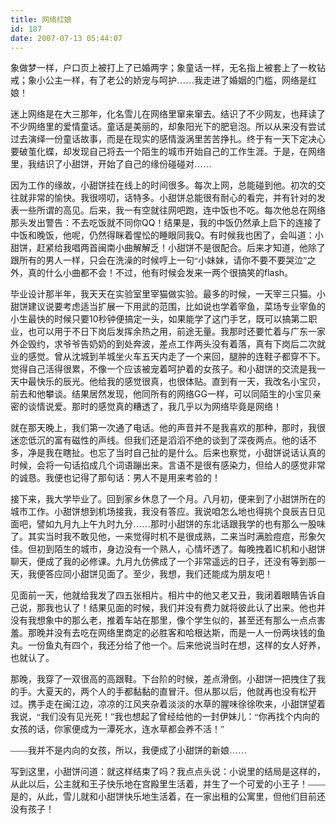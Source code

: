 ```yaml
---
title: 网络红娘
id: 187
date: 2007-07-13 05:44:07
---
```


<span style="font-family: 宋体">象做梦一样，户口页上被打上了已婚两字；象童话一样，无名指上被套上了一枚钻戒；象小公主一样，有了老公的娇宠与呵护……我走进了婚姻的门槛，网络是红娘！</span>

<span style="font-family: 宋体">迷上网络是在大三那年，化名雪儿在网络里窜来窜去。结识了不少网友，也拜读了不少网络里的爱情童话。童话是美丽的，却象阳光下的肥皂泡。所以从来没有尝试过去演绎一份童话故事，而是在现实的感情漩涡里苦苦挣扎。终于有一天下定决心要破茧化蝶，却发现自己将去一个陌生的城市开始自己的工作生涯。于是，在网络里，我结识了小甜饼，开始了自己的缘份碰碰对……</span>

<span style="font-family: 宋体">因为工作的缘故，小甜饼挂在线上的时间很多。每次上网，总能碰到他。初次的交往就非常的愉快。我很唠叨，话特多。小甜饼总能很有耐心的看完，并有针对的发表一些所谓的高见。后来，我一有空就往网吧跑，连中饭也不吃。每次他总在网络那头发出警告：不去吃饭就不同你</span><span lang="EN-US">QQ</span><span style="font-family: 宋体">！结果是，我的中饭仍然承上启下的连接了中饭和晚饭，他呢，仍然得眯着惺忪的睡眼同我</span><span lang="EN-US">Q</span><span style="font-family: 宋体">。有时候我也困了，会叫道：小甜饼，赶紧给我唱两首闽南小曲解解乏！小甜饼不是很配合。后来才知道，他除了跟所有的男人一样，只会在洗澡的时候哼上一句“小妹妹，请你不要不要哭泣”之外，真的什么小曲都不会！不过，他有时候会发来一两个很搞笑的</span><span lang="EN-US">flash</span><span style="font-family: 宋体">。</span>

<span style="font-family: 宋体">毕业设计那半年，我天天在实验室里宰猫做实验。最多的时候，一天宰三只猫。小甜饼建议说要考虑适当扩展一下用武的范围，比如说也学着宰鱼，菜场专业宰鱼的小生最快的时候只要</span><span lang="EN-US">10</span><span style="font-family: 宋体">秒钟便搞定一头，如果能学了这门手艺，既可以搞第二职业，也可以用于不日下岗后发挥余热之用，前途无量。我那时还要忙着与广东一家外企毁约，求爷爷告奶奶的到处奔波，差点工作两头没有着落，真有下岗后二次就业的感觉。曾从沈城到羊城坐火车五天内走了一个来回，腿肿的连鞋子都穿不下。觉得自己活得很累，不像一个应该被宠着呵护着的女孩子。和小甜饼的交流是我一天中最快乐的辰光。他给我的感觉很真，也很体贴。直到有一天，我改名小宝贝，前去和他攀谈。结果居然发现，他同所有的网络</span><span lang="EN-US">GG</span><span style="font-family: 宋体">一样，可以同陌生的小宝贝亲密的谈情说爱。那时的感觉真的糟透了，我几乎以为网络毕竟是网络！</span>

<span style="font-family: 宋体">就在那天晚上，我们第一次通了电话。他的声音并不是我喜欢的那种，那时，我很迷恋低沉的富有磁性的声线。但我们还是滔滔不绝的谈到了深夜两点。他的话不多，净是我在瞎扯。也忘了当时自己扯的是什么。后来也察觉，小甜饼说话认真的时候，会将一句话掐成几个词语蹦出来。言语不是很有感染力，但给人的感觉非常的诚恳。我便也记得了那句话：男人不是用来考验的！</span>

<span style="font-family: 宋体">接下来，我大学毕业了。回到家乡休息了一个月。八月初，便来到了小甜饼所在的城市工作。小甜饼想到机场接我，我没有答应。我说咱怎么地也得挑个良辰吉日见面吧，譬如九月九上午九时九分……那时小甜饼的东北话跟我学的也有那么一股味了。其实当时我不敢见他，一来觉得时机不是很成熟，二来当时满脸痘痘，形象欠佳。但初到陌生的城市，身边没有一个熟人，心情坏透了。每晚拽着</span><span lang="EN-US">IC</span><span style="font-family: 宋体">机和小甜饼聊天，便成了我的必修课。九月九仿佛成了一个非常遥远的日子，还没有等到那一天，我便答应同小甜饼见面了。至少，我想，我们还能成为朋友吧！</span>

<span style="font-family: 宋体">见面前一天，他就给我发了四五张相片。相片中的他又老又丑，我闭着眼睛告诉自己说，那我也认了！结果见面的时候，我们并没有费力就将彼此认了出来。他也并没有我想象中的那么老，推着车站在那里，像个学生似的，甚至还有那么一点点害羞。那晚并没有去吃在网络里商定的必胜客和哈根达斯，而是一人一份两块钱的鱼丸。一份鱼丸有四个，我还分给了他一个。后来他说当时在想，这样的女人好养，也就认了。</span>

<span style="font-family: 宋体">那晚，我穿了一双很高的高跟鞋。下台阶的时候，差点滑倒。小甜饼一把拽住了我的手。大夏天的，两个人的手都黏黏的直冒汗。但从那以后，他就再也没有松开过。携手走在闽江边，凉凉的江风夹杂着淡淡的水草的腥味徐徐吹来，小甜饼望着我说，“我们没有见光死！”我也想起了曾经给他的一封伊妹儿：“你再找个内向的女孩的话，你家便成为一潭死水，连水草都会养不活！”</span>

<span style="font-family: 宋体">——我并不是内向的女孩，所以，我便成了小甜饼的新娘……</span>

<span style="font-family: 宋体">写到这里，小甜饼问道：就这样结束了吗？我点点头说：小说里的结局是这样的，从此以后，公主就和王子快乐地在宫殿里生活着，并生了一个可爱的小王子！——是的，从此，雪儿就和小甜饼快乐地生活着，在一家出租的公寓里，但他们目前还没有孩子！</span>